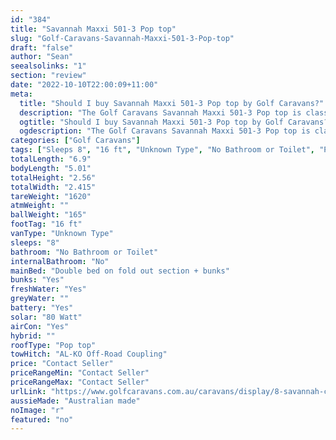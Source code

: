 ```yaml
---
id: "384"
title: "Savannah Maxxi 501-3 Pop top"
slug: "Golf-Caravans-Savannah-Maxxi-501-3-Pop-top"
draft: "false"
author: "Sean"
seealsolinks: "1"
section: "review"
date: "2022-10-10T22:00:09+11:00"
meta:
  title: "Should I buy Savannah Maxxi 501-3 Pop top by Golf Caravans?"
  description: "The Golf Caravans Savannah Maxxi 501-3 Pop top is classed as Unknown Type, and sleeps 8 people. It is Australian made and comes in at 16 ft. It generally has No Bathroom or Toilet."
  ogtitle: "Should I buy Savannah Maxxi 501-3 Pop top by Golf Caravans?"
  ogdescription: "The Golf Caravans Savannah Maxxi 501-3 Pop top is classed as Unknown Type, and sleeps 8 people. It is Australian made and comes in at 16 ft. It generally has No Bathroom or Toilet."
categories: ["Golf Caravans"]
tags: ["Sleeps 8", "16 ft", "Unknown Type", "No Bathroom or Toilet", "Pop top", "Price Unknown"]
totalLength: "6.9"
bodyLength: "5.01"
totalHeight: "2.56"
totalWidth: "2.415"
tareWeight: "1620"
atmWeight: ""
ballWeight: "165"
footTag: "16 ft"
vanType: "Unknown Type"
sleeps: "8"
bathroom: "No Bathroom or Toilet"
internalBathroom: "No"
mainBed: "Double bed on fold out section + bunks"
bunks: "Yes"
freshWater: "Yes"
greyWater: ""
battery: "Yes"
solar: "80 Watt"
airCon: "Yes"
hybrid: ""
roofType: "Pop top"
towHitch: "AL-KO Off-Road Coupling"
price: "Contact Seller"
priceRangeMin: "Contact Seller"
priceRangeMax: "Contact Seller"
urlLink: "https://www.golfcaravans.com.au/caravans/display/8-savannah-caravan-range-/"
aussieMade: "Australian made"
noImage: "r"
featured: "no"
---
```

